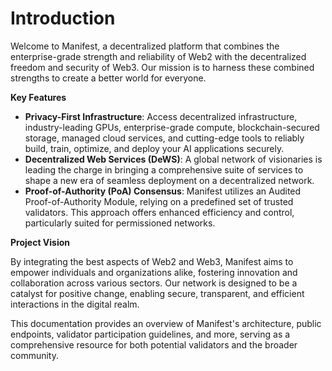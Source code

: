 # Introduction

Welcome to Manifest, a decentralized platform that combines the enterprise-grade strength and reliability of Web2 with the decentralized freedom and security of Web3. Our mission is to harness these combined strengths to create a better world for everyone.

**Key Features**

* **Privacy-First Infrastructure**: Access decentralized infrastructure, industry-leading GPUs, enterprise-grade compute, blockchain-secured storage, managed cloud services, and cutting-edge tools to reliably build, train, optimize, and deploy your AI applications securely.
* **Decentralized Web Services (DeWS)**: A global network of visionaries is leading the charge in bringing a comprehensive suite of services to shape a new era of seamless deployment on a decentralized network.
* **Proof-of-Authority (PoA) Consensus**: Manifest utilizes an Audited Proof-of-Authority Module, relying on a predefined set of trusted validators. This approach offers enhanced efficiency and control, particularly suited for permissioned networks.

**Project Vision**

By integrating the best aspects of Web2 and Web3, Manifest aims to empower individuals and organizations alike, fostering innovation and collaboration across various sectors. Our network is designed to be a catalyst for positive change, enabling secure, transparent, and efficient interactions in the digital realm.

This documentation provides an overview of Manifest's architecture, public endpoints, validator participation guidelines, and more, serving as a comprehensive resource for both potential validators and the broader community.
